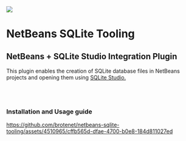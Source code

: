 <img src="https://github.com/brotenet/netbeans-sqlite-tooling/assets/4510965/bb1acd93-8501-4934-a8b9-e6fa4d659843" />
<h1>NetBeans SQLite Tooling</h1>
<h2>NetBeans + SQLite Studio Integration Plugin</h2>
<p>This plugin enables the creation of SQLite database files in NetBeans projects and opening them using <a href="https://sqlitestudio.pl/">SQLite Studio.</a></p>
<br><br>
<h3>Installation and Usage guide</h3>

https://github.com/brotenet/netbeans-sqlite-tooling/assets/4510965/cffb565d-dfae-4700-b0e8-184d811027ed

